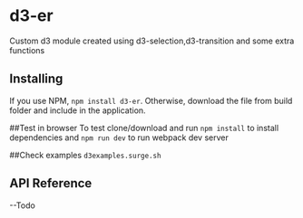 # d3-er

Custom d3 module created using d3-selection,d3-transition and some extra functions 

## Installing

If you use NPM, `npm install d3-er`. Otherwise, download the file from build folder and include in the application.

##Test in browser
To test clone/download and run `npm install` to install dependencies 
and `npm run dev` to run webpack dev server

##Check examples
`d3examples.surge.sh`


## API Reference

--Todo 
